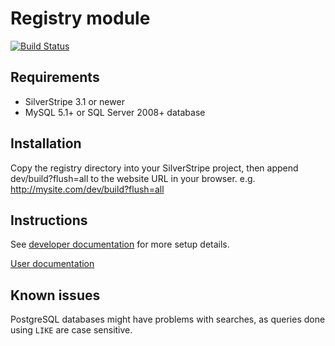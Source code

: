 # Registry module

[![Build Status](https://secure.travis-ci.org/silverstripe-labs/silverstripe-registry.png)](http://travis-ci.org/silverstripe-labs/silverstripe-registry)

## Requirements

 * SilverStripe 3.1 or newer
 * MySQL 5.1+ or SQL Server 2008+ database

## Installation

Copy the registry directory into your SilverStripe project, then append dev/build?flush=all
to the website URL in your browser. e.g. http://mysite.com/dev/build?flush=all

## Instructions

See [developer documentation](docs/en/index.md) for more setup details.

[User documentation](docs/en/userguide/index.md)

## Known issues

PostgreSQL databases might have problems with searches, as queries done using `LIKE` are case sensitive.

